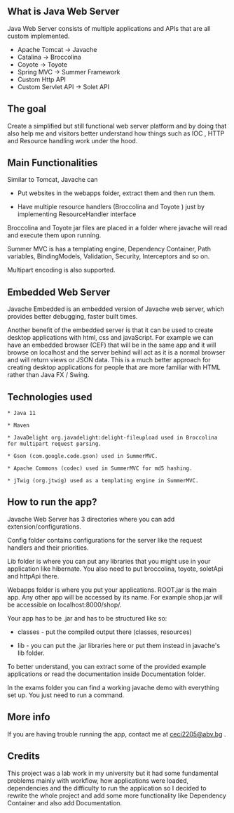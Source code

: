 
What is Java Web Server
-----------------------
Java Web Server consists of multiple applications and APIs that are all custom implemented.
* Apache Tomcat -> Javache
* Catalina  -> Broccolina
* Coyote -> Toyote
* Spring MVC -> Summer Framework
* Custom Http API
* Custom Servlet API -> Solet API

The goal
-------
Create a simplified but still functional web server platform and by doing that also help me and
visitors better understand how things such as IOC , HTTP and Resource handling work under the hood.

Main Functionalities
-------------------
Similar to  Tomcat, Javache can
  * Put websites in the webapps folder, extract them and then run them.

  * Have multiple resource handlers (Broccolina and Toyote ) just by implementing ResourceHandler interface

Broccolina and Toyote jar files are placed in a folder where javache will read and execute them upon running.

Summer MVC is has a templating engine, Dependency Container, Path variables, BindingModels, Validation, Security, Interceptors
and so on.

Multipart encoding is also supported.

Embedded Web Server
-------------------
Javache Embedded is an embedded version of Javache web server, which provides better debugging, faster built times.

Another benefit of the embedded server is that it can be used to create desktop applications with html, css and javaScript.
For example we can have an embedded browser (CEF) that will be in the same app and it will browse on localhost and the server
behind will act as it is a normal browser and will return views or JSON data. This is a much better approach for creating desktop applications for people that are more familiar with HTML rather than Java FX / Swing.

Technologies used
---------------------
	* Java 11
	
	* Maven
	
	* JavaDelight org.javadelight:delight-fileupload used in Broccolina for multipart request parsing.
	
	* Gson (com.google.code.gson) used in SummerMVC.
	
	* Apache Commons (codec) used in SummerMVC for md5 hashing.
	
	* jTwig (org.jtwig) used as a templating engine in SummerMVC.
	
How to run the app?
------------------
Javache Web Server has 3 directories where you can add extension/configurations.

Config folder contains configurations for the server like the request handlers and their priorities.

Lib folder is where you can put any libraries that you might use in your application like hibernate.
You also need to put broccolina, toyote, soletApi and httpApi there.

Webapps folder is where you put your applications. ROOT.jar is the main app. Any other app
will be accessed by its name. For example shop.jar will be accessible on localhost:8000/shop/.

Your app has to be .jar and has to be structured like so:
* classes - put the compiled output there (classes, resources)

* lib - you can put the .jar libraries here or put them instead in javache's lib folder.

To better understand, you can extract some of the provided example applications or read the documentation inside Documentation folder.

In the exams folder you can find a working javache demo with everything set up.
You just need to run a command.

More info
-------------
If you are having trouble running the app, contact me at ceci2205@abv.bg .

Credits
-------
This project was a lab work in my university but it had some fundamental problems mainly with workflow, how applications were loaded, dependencies and the 
difficulty to run the application so I decided to rewrite the whole project and add some more
functionality like Dependency Container and also add Documentation.

